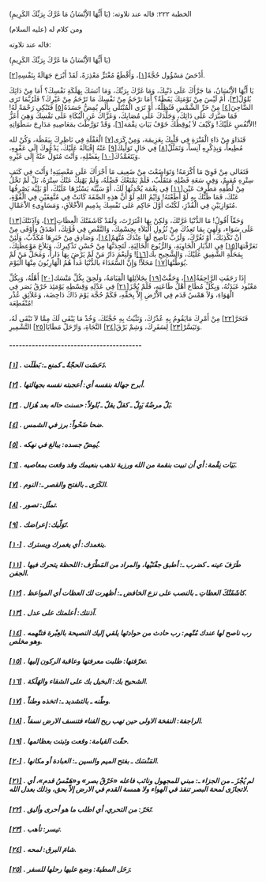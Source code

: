   الخطبة  ٢٢٢: قاله عند تلاوته: (يَا أَيُّهَا الاِْنْسَانُ مَا غَرَّكَ بِرَبِّكَ الكَرِيمِ)	

ومن كلام له (عليه السلام)

قاله عند تلاوته:

(يَا أَيُّهَا الاِْنْسَانُ مَا غَرَّكَ بِرَبِّكَ الكَرِيمِ)

أَدْحَضُ مَسْؤُول حُجَّةً[[١\]](https://arabic.balaghah.net/node/730#_ftn1)، وَأَقْطَعُ مُغْتَرٍّ مَعْذِرَةً، لَقَدْ أَبْرَحَ جَهَالَةً بِنَفْسِهِ[[٢\]](https://arabic.balaghah.net/node/730#_ftn2).

يَا أَيُّهَا الاِْنْسَانُ، مَا جَرَّأَكَ عَلَى ذَنْبِكَ،  وَمَا غَرَّكَ بِرَبِّكَ، وَمَا آنَسَكَ بِهَلَكَةِ نَفْسِكَ؟ أَمَا مِنْ  دَائِكَ بُلوُلٌ[[٣\]](https://arabic.balaghah.net/node/730#_ftn3)، أَمْ لَيْسَ مِنْ نَوْمَتِكَ يَقَظَةٌ؟ أَمَا ترْحَمُ مِنْ نَفْسِكَ مَا تَرْحَمُ مِنْ غَيْرِكَ؟ فَلَرُبَّمَا تَرَى الضَّاحِيَ[[٤\]](https://arabic.balaghah.net/node/730#_ftn4) مِنْ حَرِّ الشَّمْسِ فَتُظِلُّهُ، أَوْ تَرَى الْمُبْتَلَى بِأَلَم يُمِضُّ جَسَدَهُ[[٥\]](https://arabic.balaghah.net/node/730#_ftn5) فَتَبْكِي رَحْمَةً لَهُ! فَمَا صَبَّرَك عَلَى دَائِكَ، وَجَلَّدَكَ  عَلَى مُصَابِكَ، وَعَزَّاكَ عَنِ الْبُكَاءِ عَلَى نَفْسِكَ وَهِيَ  أَعَزُّ الاَْنْفُسِ عَلَيْكَ! وَكَيْفَ لاَ يُوقِظُكَ خَوْفُ بَيَاتِ  نِقْمَة[[٦\]](https://arabic.balaghah.net/node/730#_ftn6)، وَقَدْ تَوَرَّطْتَ بمَعَاصِيهِ مَدَارِجَ سَطَوَاتِهِ!

فَتَدَاوَ مِنْ دَاءِ الْفَتْرَةِ فِي قَلْبِكَ بِعَزِيمَة، وَمِنْ كَرَى[[٧\]](https://arabic.balaghah.net/node/730#_ftn7) الْغَفْلَةِ فِي نَاظِرِكَ بِيَقَظَة، وَكُنْ لله مُطِيعاً، وَبِذِكْرِهِ آنِساً، وَتَمَثَّلْ[[٨\]](https://arabic.balaghah.net/node/730#_ftn8) فِي حَالِ تَوَلِّيكَ[[٩\]](https://arabic.balaghah.net/node/730#_ftn9) عَنْهُ إِقْبَالَهُ عَلَيْكَ، يَدْعُوكَ إِلَى عَفْوِهِ، وَيَتَغَمَّدُكَ[[١٠\]](https://arabic.balaghah.net/node/730#_ftn10) بِفَضْلِهِ، وَأَنْتَ مُتَوَلٍّ عنْهُ إِلَى غَيْرِهِ.

فَتَعَالى مِنْ قَوِيّ مَا أَكْرَمَهُ! وَتَوَاضَعْتَ مِنْ  ضَعِيف مَا أَجْرَأَكَ عَلَى مَعْصِيَتِهِ! وَأَنْتَ فِي كَنَفِ سِتْرِهِ  مُقيِمٌ، وَفِي سَعَةِ فَضْلِهِ مَتَقَلِّبٌ، فَلَمْ يَمْنَعْكَ فَضْلَهُ،  وَلَمْ يَهْتِكْ عَنْكَ سِتْرَهُ، بَلْ لَمْ تَخْلُ مِنْ لُطْفِهِ مَطْرِفَ عَيْن[[١١\]](https://arabic.balaghah.net/node/730#_ftn11) فِي نِعْمَة يُحْدِثُهَا لَكَ، أَوْ سَيِّئَة يَسْتُرُهَا عَلَيْكَ، أَوْ  بَلِيَّة يَصْرِفُهَا عَنْكَ، فَمَا ظَنُّكَ بِهِ لَوْ أَطَعْتَهُ! وَايْمُ اللهِ لَوْ أَنَّ هذِهِ الصِّفَةَ كَانَتْ فِي مُتَّفِقَيْنِ فِي  الْقُوَّةِ، مُتَوَازِيَيْنِ فِي الْقُدْرَِ، لَكُنْتَ أَوَّلَ حَاكِم عَلى نَفْسِكَ بِذَمِيمِ الاَْخْلاَقِ، وَمَسَاوِىءِ الاَْعَمْالِ.

وَحَقّاً أَقُولُ! مَا الدُّنْيَا غَرَّتْكَ، وَلكِنْ بِهَا اغْتَرَرْتَ، وَلَقَدْ كَاشَفَتْكَ الْعِظَاتِ[[١٢\]](https://arabic.balaghah.net/node/730#_ftn12)، وَآذَنَتْكَ[[١٣\]](https://arabic.balaghah.net/node/730#_ftn13) عَلَى سَوَاء، وَلَهِيَ بِمَا تَعِدُكَ مِنْ نُزُولِ الْبَلاَءِ  بِجِسْمِكَ، وَالنَّقْصِ فِي قُوَّتِكَ، أَصْدَقُ وَأَوْفَى مِنْ أَنْ  تَكْذِبَكَ، أَوْ تَغُرَّكَ، وَلَرُبَّ نَاصِح لَهَا عِنْدَكَ مُتَّهَمٌ[[١٤\]](https://arabic.balaghah.net/node/730#_ftn14)، وَصَادِق مِنْ خَبَرِهَا مُكَذَّبٌ، وَلَئِنْ تَعَرَّفْتهَا[[١٥\]](https://arabic.balaghah.net/node/730#_ftn15) فِي الدِّيَارِ الْخَاوِيَةِ، وَالرُّبُوعِ الْخَالِيَةِ، لَتَجِدَنَّهَا  مِنْ حُسْنِ تَذْكِيرِكَ، وَبَلاَغِ مَوْعِظَتِكَ، بِمَحَلَّةِ الشَّفِيقِ  عَلَيْكَ، وَالشَّحِيحِ بك[[١٦\]](https://arabic.balaghah.net/node/730#_ftn16)! وَلَنِعْمَ دَارُ مَنْ لَمْ يَرْضَ بِهَا دَاراً، وَمَحَلُّ مَنْ لَمْ يُوَطِّنْهَا[[١٧\]](https://arabic.balaghah.net/node/730#_ftn17) مَحَلاًّ! وَإِنَّ السُّعَدَاءَ بالدُّنْيَا غَداً هُمُ الْهَارِبُونَ مِنْهَا الْيَوْمَ.

إِذَا رَجَفَتِ الرَّاجِفَةُ[[١٨\]](https://arabic.balaghah.net/node/730#_ftn18)، وَحَقَّتْ[[١٩\]](https://arabic.balaghah.net/node/730#_ftn19) بِجَلاَئِلِهَا الْقِيَامَةُ، وَلَحِقَ بِكُلِّ مَنْسَك[[٢٠\]](https://arabic.balaghah.net/node/730#_ftn20) أَهْلُهُ، وَبِكُلِّ مَعْبُود عَبَدَتُهُ، وَبِكُلِّ مُطَاع أَهْلُ طَاعَتِهِ، فَلَمْ يُجْزَ[[٢١\]](https://arabic.balaghah.net/node/730#_ftn21) فِي عَدْلِهِ وَقِسْطِهِ يَوْمَئِذ خَرْقُ بَصَر فِي الْهَوَاءِ، وَلاَ  هَمْسُ قَدَم فِي الاَْرْضِ إِلاَّ بِحَقِّهِ، فَكَمْ حُجَّة يَوْمَ ذَاكَ  دَاحِضَة، وَعَلاَئِقِ عُذْر مُنْقَطِعَة!

فَتَحَرَّ[[٢٢\]](https://arabic.balaghah.net/node/730#_ftn22) مِنْ أَمْرِكَ مَايَقُومُ بِهِ عُذْرُكَ، وَتَثْبُتُ بِهِ حُجَّتُكَ، وَخُذْ مَا يَبْقَى لَكَ مِمَّا لاَ تَبْقَى لَهُ، وَتَيَسَّرْ[[٢٣\]](https://arabic.balaghah.net/node/730#_ftn23) لِسَفَرِكَ، وَشِمْ بَرْقَ[[٢٤\]](https://arabic.balaghah.net/node/730#_ftn24) النَّجَاةِ، وَارْحَلْ مَطَايَا[[٢٥\]](https://arabic.balaghah.net/node/730#_ftn25) التَّشْمِيرِ.

##### -----------------------------------------

##### [[١\]](https://arabic.balaghah.net/node/730#_ftnref1) . دَحَضَت الحجّةُ ـ كمنع ـ: بَطَلَت.

##### [[٢\]](https://arabic.balaghah.net/node/730#_ftnref2) . أبرح جهالة بنفسه أي: أعجبته نفسه بجهالتها.

##### [[٣\]](https://arabic.balaghah.net/node/730#_ftnref3) . بَلّ مرضُهُ يَبِلّ ـ كقلّ يقلّ ـ بُلولاً: حسنت حاله بعد هُزال.

##### [[٤\]](https://arabic.balaghah.net/node/730#_ftnref4) . ضحا ضَحْواً: برز في الشمس.

##### [[٥\]](https://arabic.balaghah.net/node/730#_ftnref5) . يُمِضّ جسده: يبالغ في نهكه.

##### [[٦\]](https://arabic.balaghah.net/node/730#_ftnref6) . بَيَات نِقْمة: أي أن تبيت بنقمة من الله ورزية تذهب بنعيمك وقد وقعت بمعاصيه.

##### [[٧\]](https://arabic.balaghah.net/node/730#_ftnref7) . الكَرَى ـ بالفتح والقصر ـ: النوم.

##### [[٨\]](https://arabic.balaghah.net/node/730#_ftnref8) . تمثّل: تصور.

##### [[٩\]](https://arabic.balaghah.net/node/730#_ftnref9) . تَوَلّيك: إعراضك.

##### [[١٠\]](https://arabic.balaghah.net/node/730#_ftnref10) . يتغمدك: أي يغمرك ويسترك.

##### [[١١\]](https://arabic.balaghah.net/node/730#_ftnref11) . طَرَفَ عينه ـ كضرب ـ: أطبق جفْنَيْها، والمراد من المَطْرَف: اللحظة يتحرك فيها الجفن.

##### [[١٢\]](https://arabic.balaghah.net/node/730#_ftnref12) . كاشَفَتْكَ العظاتِ ـ بالنصب على نزع الخافض ـ: أظهرت لك العظات أي المواعظ.

##### [[١٣\]](https://arabic.balaghah.net/node/730#_ftnref13) . آذنتك: أعلمتك على عدل.

##### [[١٤\]](https://arabic.balaghah.net/node/730#_ftnref14) . رب ناصح لها عندك مُتّهم: رب حادث من حوادثها يلقي إليك النصيحة بالعِبْرة فتتّهمه وهو مخلص.

##### [[١٥\]](https://arabic.balaghah.net/node/730#_ftnref15) . تعرّفتها: طلبت معرفتها وعاقبة الركون إليها.

##### [[١٦\]](https://arabic.balaghah.net/node/730#_ftnref16) . الشحيح بك: البخيل بك على الشقاء والهَلَكة.

##### [[١٧\]](https://arabic.balaghah.net/node/730#_ftnref17) . وطّنه ـ بالتشديد ـ: اتخذه وطناً.

##### [[١٨\]](https://arabic.balaghah.net/node/730#_ftnref18) . الراجفة: النفخة الاولى حين تهب ريح الفناء فتنسف الارض نسفاً.

##### [[١٩\]](https://arabic.balaghah.net/node/730#_ftnref19) . حقّت القيامة: وقعت وثبتت بعظائمها.

##### [[٢٠\]](https://arabic.balaghah.net/node/730#_ftnref20) . المَنْسَك ـ بفتح الميم والسين ـ: العبادة أو مكانها.

##### [[٢١\]](https://arabic.balaghah.net/node/730#_ftnref21) . لم يُجْزَ ـ من الجزاء ـ: مبني للمجهول ونائب فاعله «خَرْقُ بصر»  و«هَمْسُ قدم»، أي لاتجازَى لمحة البصر تنفذ في الهواء ولا همسة القدم في  الارض إلاّ بحق، وذلك بعدل الله.

##### [[٢٢\]](https://arabic.balaghah.net/node/730#_ftnref22) . تَحَرّ: من التحري، أي اطلب ما هو أحرى وأليق.

##### [[٢٣\]](https://arabic.balaghah.net/node/730#_ftnref23) . تيسر: تأهب.

##### [[٢٤\]](https://arabic.balaghah.net/node/730#_ftnref24) . شامَ البرق: لمحه.

##### [[٢٥\]](https://arabic.balaghah.net/node/730#_ftnref25) . رَحَل المطيةَ: وضع عليها رحلها للسفر. 
